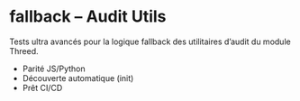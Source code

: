 # fallback – Audit Utils

Tests ultra avancés pour la logique fallback des utilitaires d’audit du module Threed.
- Parité JS/Python
- Découverte automatique (init)
- Prêt CI/CD
